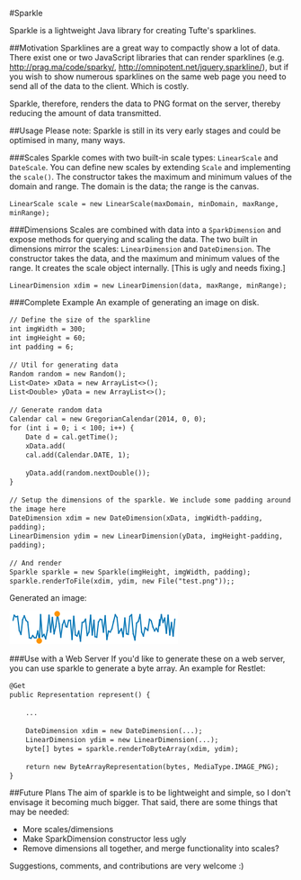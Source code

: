 #Sparkle

Sparkle is a lightweight Java library for creating Tufte's sparklines. 

##Motivation
Sparklines are a great way to compactly show a lot of data. There exist one or two JavaScript libraries that can render sparklines (e.g. http://prag.ma/code/sparky/, http://omnipotent.net/jquery.sparkline/), but if you wish to show numerous sparklines on the same web page you need to send all of the data to the client. Which is costly.

Sparkle, therefore, renders the data to PNG format on the server, thereby reducing the amount of data transmitted. 


##Usage
Please note: Sparkle is still in its very early stages and could be optimised in many, many ways.


###Scales
Sparkle comes with two built-in scale types: ```LinearScale``` and ```DateScale```. You can define new scales by extending ```Scale``` and implementing the ```scale()```. The constructor takes the maximum and minimum values of the domain and range. The domain is the data; the range is the canvas.

```
LinearScale scale = new LinearScale(maxDomain, minDomain, maxRange, minRange);
``` 

###Dimensions
Scales are combined with data into a ```SparkDimension``` and expose methods for querying and scaling the data. The two built in dimensions mirror the scales: ```LinearDimension``` and ```DateDimension```.  The constructor takes the data, and the maximum and minimum values of the range. It creates the scale object internally. [This is ugly and needs fixing.]

```
LinearDimension xdim = new LinearDimension(data, maxRange, minRange);
```

###Complete Example
An example of generating an image on disk.

```
// Define the size of the sparkline
int imgWidth = 300;
int imgHeight = 60;
int padding = 6;

// Util for generating data
Random random = new Random();
List<Date> xData = new ArrayList<>();
List<Double> yData = new ArrayList<>();

// Generate random data
Calendar cal = new GregorianCalendar(2014, 0, 0);
for (int i = 0; i < 100; i++) {
	Date d = cal.getTime();
	xData.add(
	cal.add(Calendar.DATE, 1);
   	
	yData.add(random.nextDouble());
}

// Setup the dimensions of the sparkle. We include some padding around the image here
DateDimension xdim = new DateDimension(xData, imgWidth-padding, padding);
LinearDimension ydim = new LinearDimension(yData, imgHeight-padding, padding);
	    
// And render
Sparkle sparkle = new Sparkle(imgHeight, imgWidth, padding);
sparkle.renderToFile(xdim, ydim, new File("test.png"));;
```

Generated an image: 

![](https://github.com/jrwilliams/sparkle/blob/master/test.png)

###Use with a Web Server
If you'd like to generate these on a web server, you can use sparkle to generate a byte array. An example for Restlet:

```
@Get
public Representation represent() {
	
	...
	
	DateDimension xdim = new DateDimension(...);
	LinearDimension ydim = new LinearDimension(...);
	byte[] bytes = sparkle.renderToByteArray(xdim, ydim);
			
	return new ByteArrayRepresentation(bytes, MediaType.IMAGE_PNG);
}

```

##Future Plans
The aim of sparkle is to be lightweight and simple, so I don't envisage it becoming much bigger. That said, there are some things that may be needed:

* More scales/dimensions
* Make SparkDimension constructor less ugly
* Remove dimensions all together, and merge functionality into scales?

Suggestions, comments, and contributions are very welcome :)

